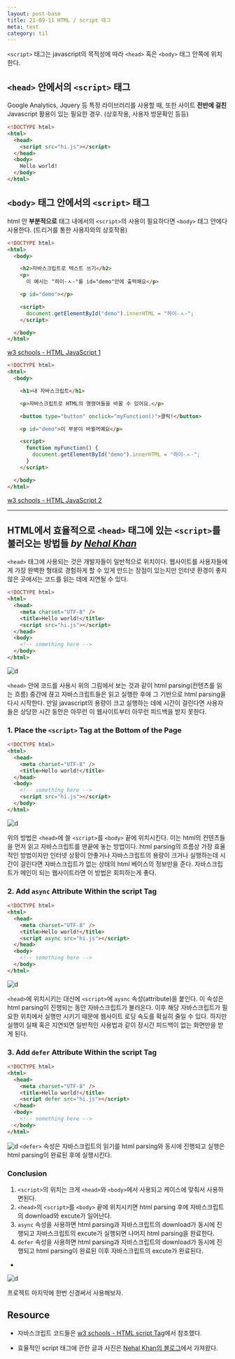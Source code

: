 ```yaml
---
layout: post-base
title: 21-09-11 HTML / script 태그
meta: test
category: til
---
```

`<script>` 태그는 javascript의 목적성에 따라 `<head>` 혹은 `<body>` 태그 안쪽에 위치한다.

## `<head>` 안에서의 `<script>` 태그

Google Analytics, Jquery 등 특정 라이브러리를 사용할 때, 또한 사이트 **전반에 걸친** Javascript 활용이 있는 필요한 경우. (상호작용, 사용자 방문확인 등등)

```html
<!DOCTYPE html>
<html>
  <head>
    <script src="hi.js"></script>
  </head>
  <body>
    Hello world!
  </body>
</html>
```

## `<body>` 태그 안에서의 `<script>` 태그

html 안 **부분적으로** 태그 내에서의 `<script>`의 사용이 필요하다면 `<body>` 태그 안에다 사용한다. (트리거를 통한 사용자와의 상호작용)

```html
<!DOCTYPE html>
<html>
  <body>

    <h2>자바스크립트로 텍스트 쓰기</h2>
    <p>
      이 예시는 "하이-ㅅ-"를 id="demo"안에 출력해요</p>

    <p id="demo"></p>

    <script>
      document.getElementById("demo").innerHTML = "하이-ㅅ-";
    </script> 

  </body>
</html>
```

[w3 schools - HTML JavaScript 1](https://www.w3schools.com/html/tryit.asp?filename=tryhtml_script)

```html
<!DOCTYPE html>
<html>
  <body>

    <h1>내 자바스크립트</h1>

    <p>자바스크립트로 HTML의 명령어들을 바꿀 수 있어요.</p>

    <button type="button" onclick="myFunction()">클릭!</button>

    <p id="demo">이 부분이 바뀔꺼예요</p>

    <script>
      function myFunction() { 
        document.getElementById("demo").innerHTML = "하이-ㅅ-";
      }
    </script>

  </body>
</html>
```

[w3 schools - HTML JavaScript 2](https://www.w3schools.com/html/tryit.asp?filename=tryhtml_script_html)

***

## HTML에서 효율적으로 `<head>` 태그에 있는 `<script>`를 불러오는 방법들 ***by [Nehal Khan](https://betterprogramming.pub/improve-page-load-performance-with-these-different-script-loading-techniques-b0d912eae7b1)***

`<head>` 태그에 사용되는 것은 개발자들이 일반적으로 위치이다. 웹사이트를 사용자들에게 가장 완벽한 형태로 경험하게 할 수 있게 만드는 장점이 있는지만 인터넷 환경이 좋지 않은 곳에서는 코드를 읽는 데에 지연될 수 있다.

```html
<!DOCTYPE html>
<html>
  <head>
    <meta charset="UTF-8" />
    <title>Hello world!</title> 
    <script src="hi.js"></script>
  </head>
  <body>
    <!-- something here -->
  </body>
</html>
```

![d]({{site.baseurl}}/img/21-09-11-html-1.png)

`<head>` 안에 코드를 사용시 위의 그림에서 보는 것과 같이 html parsing(컨텐츠를 읽는 흐름) 중간에 끊고 자바스크립트들은 읽고 실행한 후에 그 기반으로 html parsing을 다시 시작한다. 만일 javascript의 용량이 크고 실행하는 데에 시간이 걸린다면 사용자들은 상당한 시간 동안은 아무런 이 웹사이트부터 아무런 피드백을 받지 못한다.

### 1. Place the `<script>` Tag at the Bottom of the Page

```html
<!DOCTYPE html>
<html>
  <head>
    <meta charset="UTF-8" />
    <title>Hello world!</title> 
  </head>
  <body>
    <!-- something here -->
    <script src="hi.js"></script>
  </body>
</html>
```

![d]({{site.baseurl}}/img/21-09-11-html-2.png)

위의 방법은 `<head>`에 쓸 `<script>`를 `<body>` 끝에 위치시킨다. 이는 html의 컨텐츠들을 먼저 읽고 자바스크립트를 맨끝에 놓는 방법이다. html parsing의 흐름상 가장 효율적인 방법이지만 인터넷 상황이 안좋거나 자바스크립트의 용량이 크거나 실행하는데 시간이 걸린다면 자바스크립트가 없는 상태의 html 베이스의 정보만을 준다. 자바스크립트가 메인이 되는 웹사이트라면 이 방법은 회피하는게 좋다.

### 2. Add `async` Attribute Within the script Tag

```html
<!DOCTYPE html>
<html>
  <head>
    <meta charset="UTF-8" />
    <title>Hello world!</title> 
    <script async src="hi.js"></script>
  </head>
  <body>
    <!-- something here -->
  </body>
</html>
```

![d]({{site.baseurl}}/img/21-09-11-html-3.png)

`<head>`에 위치시키는 대신에 `<script>`에 `aysnc` 속성(attribute)을 붙인다. 이 속성은 html parsing이 진행되는 동안 자바스크립트가 불러온다. 이후 해당 자바스크립트가 필요한 위치에서 실행만 시키기 때문에 웹사이트 로딩 속도를 확실히 줄일 수 있다. 하지만 실행이 실패 혹은 지연되면 일반적인 사용법과 같이 장시간 피드백이 없는 화면만을 받게 된다.

### 3. Add `defer` Attribute Within the script Tag

```html
<!DOCTYPE html>
<html>
  <head>
    <meta charset="UTF-8" />
    <title>Hello world!</title> 
    <script defer src="hi.js"></script>
  </head>
  <body>
    <!-- something here -->
  </body>
</html>
```

![d]({{site.baseurl}}/img/21-09-11-html-4.png)
`<defer>` 속성은 자바스크립트의 읽기를 html parsing와 동시에 진행되고 실행은 html parsing이 완료된 후에 실행시킨다.

### Conclusion

1. `<script>`의 위치는 크게 `<head>`와 `<body>`에서 사용되고 케이스에 맞춰서 사용하면된다.
1. `<head>`의 `<script>`를 `<body>` 끝에 위치시키면 html parsing 후에 자바스크립트의 download와 excute가 일어난다.
1. `async` 속성을 사용하면 html parsing과 자바스크립트의 download가 동시에 진행되고 자바스크립트의 excute가 실행되면 나머지 html parsing을 완료한다.
1. `defer` 속성을 사용하면 html parsing과 자바스크립트의 download가 동시에 진행되고 html parsing이 완료된 이후 자바스크립트의 excute가 완료된다.

-

![d]({{site.baseurl}}/img/21-09-11-html-5.png)

프로젝트 마지막에 한번 신경써서 사용해보자.

## Resource

- 자바스크립트 코드들은 [w3 schools - HTML script Tag](https://www.w3schools.com/tags/tag_script.asp)에서 참조했다.

- 효율적인 script 태그에 관한 글과 사진은 [Nehal Khan의 블로그](https://betterprogramming.pub/improve-page-load-performance-with-these-different-script-loading-techniques-b0d912eae7b1)에서 가져왔다.
